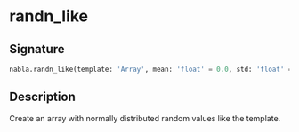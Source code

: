 # randn_like

## Signature

```python
nabla.randn_like(template: 'Array', mean: 'float' = 0.0, std: 'float' = 1.0, seed: 'int' = 0) -> 'Array'
```

## Description

Create an array with normally distributed random values like the template.

